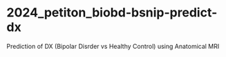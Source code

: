 # 2024_petiton_biobd-bsnip-predict-dx
Prediction of DX (Bipolar Disrder vs Healthy Control) using Anatomical MRI
